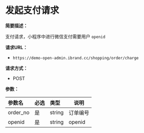 # 发起支付请求

**简要描述：** 

支付请求，小程序中进行微信支付需要用户 `openid`

**请求URL：** 
- `https://demo-open-admin.ibrand.cc/shopping/order/charge`
  
**请求方式：**

- POST 

**参数：** 

|参数名|必选|类型|说明|
|:----    |:---|:----- |-----   |
|order_no |是  |string |订单编号   |
|openid |是  |string | openid    |


